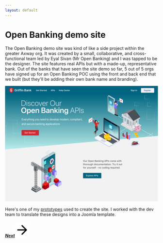 ```yaml
---
layout: default
---
```

# Open Banking demo site

The Open Banking demo site was kind of like a side project within the greater Axway org. It was created by a small, collaborative, and cross-functional team led by Eyal Sivan (Mr Open Banking) and I was tapped to be the designer. The site features real APIs but with a made-up, representative bank. Out of the banks that have seen the site demo so far, 5 out of 5 orgs have signed up for an Open Banking POC using the front and back end that we built (but they'll be adding their own bank name and branding).


![open banking demo site - home page](/assets/HOME-cropped.png#bordered)

Here's one of my [prototypes](https://xd.adobe.com/view/f563be56-c612-4848-8e16-34dfbe7d43cb-a030/) used to create the site. I worked with the dev team to translate these designs into a Joomla template.

<h5 class="right"><a href="/syncplicity">Next<img class="bottom" src="/assets/arrow-right.svg"></a></h5>
